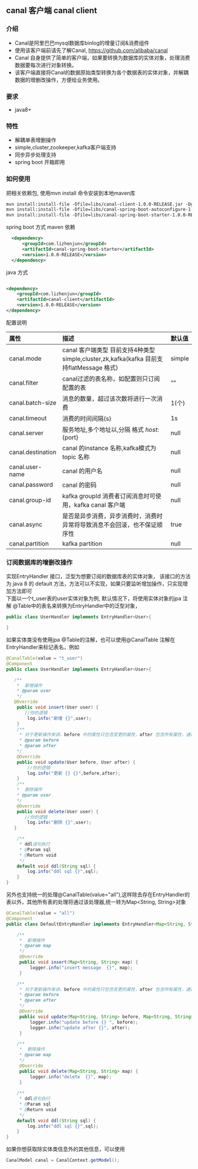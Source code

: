 ## canal 客户端 canal client

### 介绍

* Canal是阿里巴巴mysql数据库binlog的增量订阅&消费组件  
* 使用该客户端前请先了解Canal, https://github.com/alibaba/canal  
* Canal 自身提供了简单的客户端，如果要转换为数据库的实体对象，处理消费数据要每次进行对象转换。
* 该客户端直接将Canal的数据原始类型转换为各个数据表的实体对象，并解耦数据的增删改操作，方便给业务使用。

### 要求

* java8+

### 特性

* 解耦单表增删操作
* simple,cluster,zookeeper,kafka客户端支持
* 同步异步处理支持
* spring boot 开箱即用

### 如何使用

把相关依赖包, 使用mvn install 命令安装到本地maven库
```html
mvn install:install-file -Dfile=libs/canal-client-1.0.0-RELEASE.jar -DgroupId=com.lizhenjun -DartifactId=canal-client -Dversion=1.0.0-RELEASE -Dpackaging=jar
mvn install:install-file -Dfile=libs/canal-spring-boot-autoconfigure-1.0.0-RELEASE.jar -DgroupId=com.lizhenjun -DartifactId=canal-spring-boot-autoconfigure -Dversion=1.0.0-RELEASE -Dpackaging=jar
mvn install:install-file -Dfile=libs/canal-spring-boot-starter-1.0.0-RELEASE.jar -DgroupId=com.lizhenjun -DartifactId=canal-spring-boot-starter -Dversion=1.0.0-RELEASE -Dpackaging=jar
```

spring boot 方式
maven 依赖

```xml
  <dependency>
      <groupId>com.lizhenjun</groupId>
      <artifactId>canal-spring-boot-starter</artifactId>
      <version>1.0.0-RELEASE</version>
  </dependency>
```

java 方式

```xml

<dependency>
    <groupId>com.lizhenjun</groupId>
    <artifactId>canal-client</artifactId>
    <version>1.0.0-RELEASE</version>
</dependency>
```

配置说明

|属性|描述|默认值|
|:----    |:---------------------    |:------- |
|canal.mode |canal 客户端类型 目前支持4种类型 simple,cluster,zk,kafka(kafka 目前支持flatMessage 格式)|simple
|canal.filter| canal过滤的表名称，如配置则只订阅配置的表|""
|canal.batch-size| 消息的数量，超过该次数将进行一次消费 |1(个)
|canal.timeout  |消费的时间间隔(s)|1s
|canal.server     |服务地址,多个地址以,分隔 格式 ${host}:${port}|null
|canal.destination |canal 的instance 名称,kafka模式为topic 名称|null
|canal.user-name     |canal 的用户名    |null
|canal.password |canal 的密码     |null
|canal.group-id  |kafka groupId 消费者订阅消息时可使用，kafka canal 客户端 |null
|canal.async |是否是异步消费，异步消费时，消费时异常将导致消息不会回滚，也不保证顺序性 |true
|canal.partition |kafka partition |null

### 订阅数据库的增删改操作

实现EntryHandler<T> 接口，泛型为想要订阅的数据库表的实体对象，
该接口的方法为 java 8 的 default 方法，方法可以不实现，如果只要监听增加操作，只实现增加方法即可  
下面以一个t_user表的user实体对象为例,
默认情况下，将使用实体对象的jpa 注解 @Table中的表名来转换为EntryHandler中的泛型对象，

```java
public class UserHandler implements EntryHandler<User>{

}
```

如果实体类没有使用jpa @Table的注解，也可以使用@CanalTable 注解在EntryHandler来标记表名，例如

```java
@CanalTable(value = "t_user")
@Component
public class UserHandler implements EntryHandler<User>{

   /**
    *  新增操作
    * @param user
    */
   @Override
    public void insert(User user) {
	   //你的逻辑
        log.info("新增 {}",user);
    }
    /**
     * 对于更新操作来讲，before 中的属性只包含变更的属性，after 包含所有属性，通过对比可发现那些属性更新了
     * @param before
     * @param after
    */
    @Override
    public void update(User before, User after) {
    	//你的逻辑
        log.info("更新 {} {}",before,after);
    }
    /**
    *  删除操作
    * @param user
    */
    @Override
    public void delete(User user) {
       //你的逻辑
        log.info("删除 {}",user); 
   }

    /**
     * ddl语句执行
     * @Param sql
     * @Return void
     */
    default void ddl(String sql) {
        log.info("ddl sql {}",sql);
    }
}
```

另外也支持统一的处理@CanalTable(value="all"),这样除去存在EntryHandler的表以外，其他所有表的处理将通过该处理器,统一转为Map<String, String>对象

```java
@CanalTable(value = "all")
@Component
public class DefaultEntryHandler implements EntryHandler<Map<String, String>> {

    /**
     *  新增操作
     * @param map
     */
     @Override
     public void insert(Map<String, String> map) {
         logger.info("insert message  {}", map);
     }

    /**
     * 对于更新操作来讲，before 中的属性只包含变更的属性，after 包含所有属性，通过对比可发现那些属性更新了
     * @param before
     * @param after
     */
     @Override
     public void update(Map<String, String> before, Map<String, String> after) {
         logger.info("update before {} ", before);
         logger.info("update after {}", after);
     }

    /**
     *  删除操作
     * @param map
     */
     @Override
     public void delete(Map<String, String> map) {
         logger.info("delete  {}", map);
     }
     
    /**
     * ddl语句执行
     * @Param sql
     * @Return void
     */
    default void ddl(String sql) {
        log.info("ddl sql {}",sql);
    }
}
```

如果你想获取除实体类信息外的其他信息，可以使用

```java
CanalModel canal = CanalContext.getModel();
```